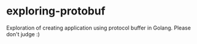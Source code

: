 # exploring-protobuf
Exploration of creating application using protocol buffer in Golang. Please don't judge :)
